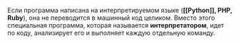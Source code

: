 Если программа написана на интерпретируемом языке (**[[Python]], PHP, Ruby**), она не переводится в машинный код целиком. Вместо этого специальная программа, которая называется **интерпретатором**, идет по коду, анализирует его и выполняет каждую отдельную команду.